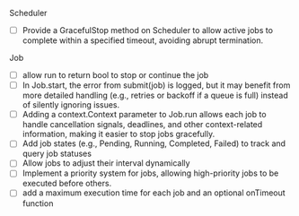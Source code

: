 Scheduler
- [ ] Provide a GracefulStop method on Scheduler to allow active jobs to complete within a specified timeout, avoiding abrupt termination.

Job
- [ ] allow run to return bool to stop or continue the job
- [ ] In Job.start, the error from submit(job) is logged, but it may benefit from more detailed handling (e.g., retries or backoff if a queue is full) instead of silently ignoring issues.
- [ ] Adding a context.Context parameter to Job.run allows each job to handle cancellation signals, deadlines, and other context-related information, making it easier to stop jobs gracefully.
- [ ] Add job states (e.g., Pending, Running, Completed, Failed) to track and query job statuses
- [ ] Allow jobs to adjust their interval dynamically
- [ ] Implement a priority system for jobs, allowing high-priority jobs to be executed before others.
- [ ] add a maximum execution time for each job and an optional onTimeout function 
